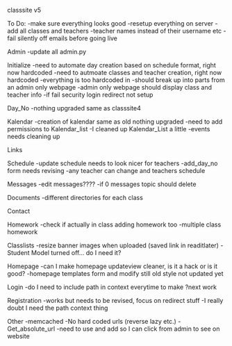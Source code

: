 classsite v5

To Do:
    -make sure everything looks good
    -resetup everything on server
    -add all classes and teachers
    -teacher names instead of their username etc
    -fail silently off emails before going live

Admin
    -update all admin.py

Initialize
    -need to automate day creation based on schedule format, right now hardcoded
    -need to autmoate classes and teacher creation, right now hardcoded
    -everything is too hardcoded in
    -should break up into parts from an admin only webpage
    -admin only webpage should display class and teacher info
    -if fail security login redirect not setup

Day_No
    -nothing upgraded same as classsite4

Kalendar
    -creation of kalendar same as old nothing upgraded
    -need to add permissions to Kalendar_list
    -I cleaned up Kalendar_List a little
    -events needs cleaning up

Links

Schedule
    -update schedule needs to look nicer for teachers
    -add_day_no form needs revising
    -any teacher can change and teachers schedule

Messages
    -edit messages????
    -if 0 messages topic should delete

Documents
    -different directories for each class

Contact

Homework
    -check if actually in class adding homework too
    -multiple class homework

Classlists
    -resize banner images when uploaded (saved link in readitlater)
    -Student Model turned off... do I need it?

Homepage
    -can I make homepage updateview cleaner, is it a hack or is it good?
    -homepage templates form and modify still old style not updated yet

Login
    -do I need to include path in context everytime to make ?next work
    
Registration
    -works but needs to be revised, focus on redirect stuff
    -I really doubt I need the path context thing
    
Other
    -memcached
    -No hard coded urls (reverse lazy etc.)
    -Get_absolute_url
        -need to use and add so I can click from admin to see on website

    